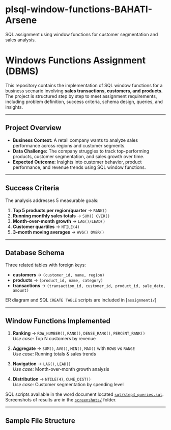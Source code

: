 # plsql-window-functions-BAHATI-Arsene
SQL assignment using window functions for customer segmentation and sales analysis.
# Windows Functions Assignment (DBMS)

This repository contains the implementation of SQL window functions for a business scenario involving **sales transactions, customers, and products**.  
The project is structured step by step to meet assignment requirements, including problem definition, success criteria, schema design, queries, and insights.

---

##  Project Overview
- **Business Context:** A retail company wants to analyze sales performance across regions and customer segments.  
- **Data Challenge:** The company struggles to track top-performing products, customer segmentation, and sales growth over time.  
- **Expected Outcome:** Insights into customer behavior, product performance, and revenue trends using SQL window functions.

---

##  Success Criteria
The analysis addresses 5 measurable goals:
1. **Top 5 products per region/quarter** → `RANK()`
2. **Running monthly sales totals** → `SUM() OVER()`
3. **Month-over-month growth** → `LAG()/LEAD()`
4. **Customer quartiles** → `NTILE(4)`
5. **3-month moving averages** → `AVG() OVER()`

---

## Database Schema
Three related tables with foreign keys:
- **customers** → `(customer_id, name, region)`
- **products** → `(product_id, name, category)`
- **transactions** → `(transaction_id, customer_id, product_id, sale_date, amount)`

 ER diagram and SQL `CREATE TABLE` scripts are included in [`assignment1/`]

---

## Window Functions Implemented
1. **Ranking** → `ROW_NUMBER()`, `RANK()`, `DENSE_RANK()`, `PERCENT_RANK()`  
   *Use case:* Top N customers by revenue  

2. **Aggregate** → `SUM()`, `AVG()`, `MIN()`, `MAX()` with `ROWS` vs `RANGE`  
   *Use case:* Running totals & sales trends  

3. **Navigation** → `LAG()`, `LEAD()`  
   *Use case:* Month-over-month growth analysis  

4. **Distribution** → `NTILE(4)`, `CUME_DIST()`  
   *Use case:* Customer segmentation by spending level  

 SQL scripts available in the word document located [`sql/step4_queries.sql`](assignemnt1/). 
 Screenshots of results are in the [`screenshots/`](screenshoot/) folder.

---

##  Sample File Structure

